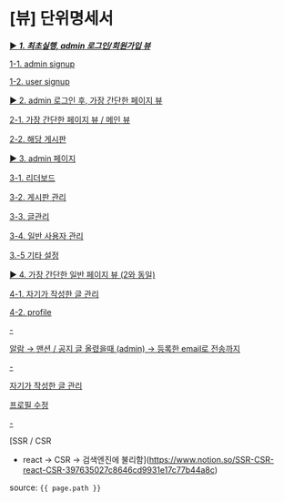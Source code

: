 # [뷰] 단위명세서

[▶ ***1. 최초실행, admin 로그인/회원가입 뷰***](https://www.notion.so/1-admin-84fbd0e880684fcfb8668d5b830c649c)

[1-1. admin signup](https://www.notion.so/1-1-admin-signup-af786351538146d491b764abe69077d5)

[1-2. user signup](https://www.notion.so/1-2-user-signup-27698ba5530c46edb76e30a22e4af112)

[](https://www.notion.so/d8bc0be966c64b1984c3f965f0498e6d)

[▶ 2. admin 로그인 후, 가장 간단한 페이지 뷰](https://www.notion.so/2-admin-fb51655247094142bfc7e0ff7afc77c3)

[2-1. 가장 간단한 페이지 뷰 / 메인 뷰](https://www.notion.so/2-1-b4c11f5420e640989febd33e8c0f7a26)

[2-2. 해당 게시판](https://www.notion.so/2-2-e0e62e96dd024c3cab270764f1a9d8e0)

[](https://www.notion.so/da9ea680e13547f2bbed7ddf7093053f)

[▶ 3. admin 페이지](https://www.notion.so/3-admin-c53c740ead5f4fadb1369cfcafc8b1f9)

[3-1. 리더보드](https://www.notion.so/3-1-712d086a552c4694b3378326ec230471)

[3-2. 게시판 관리](https://www.notion.so/3-2-17a19149f789479ab2d82d9369f03b9b)

[3-3. 글관리](https://www.notion.so/3-3-2fa6b11731b44c3496cb7a08f8fb0be4)

[3-4. 일반 사용자 관리](https://www.notion.so/3-4-c77dc167189145069520016c359dc4d2)

[3.-5 기타 설정](https://www.notion.so/3-5-7db38da243c44874bdabfe5b49da21a2)

[](https://www.notion.so/c7580dcba9c248a3a8385ae25ff376b2)

[▶ 4. 가장 간단한 일반 페이지 뷰 (2와 동일)](https://www.notion.so/4-2-803eeff27ad447699a9177e86d061fb4)

[4-1. 자기가 작성한 글 관리](https://www.notion.so/4-1-721865f6e339404cbb73779e28c58a92)

[4-2. profile](https://www.notion.so/4-2-profile-6c00ac12163844549981e86769ea0585)

[](https://www.notion.so/fbef8d43a1bb4be4ab48e6f2962da961)

[-](https://www.notion.so/e33489b60d3340098ea5e0ff7059100a)

[알람 
→ 맨션 / 공지 글 올렸을때 (admin)
→ 등록한 email로 전송까지 ](https://www.notion.so/admin-email-4f4623d1500249ea923df02a995c8042)

[-](https://www.notion.so/44428914128149708df283dcce973fb2)

[자기가 작성한 글 관리](https://www.notion.so/bb60761f9f5d4664ab753648979949a7)

[프로필 수정](https://www.notion.so/1e16922b4bfb4201a41603622914115e)

[](https://www.notion.so/5ca2e3356a6b40dbb803e1e5d0ddc9c1)

[-](https://www.notion.so/e20faf117c5a4c22b1b1c6c167001f99)

[SSR / CSR
- react → CSR → 검색엔진에 불리함](https://www.notion.so/SSR-CSR-react-CSR-397635027c8646cd9931e17c77b44a8c)

[](https://www.notion.so/28055e9072f54ab9a72dd41bfe2d4548)


source: `{{ page.path }}`
